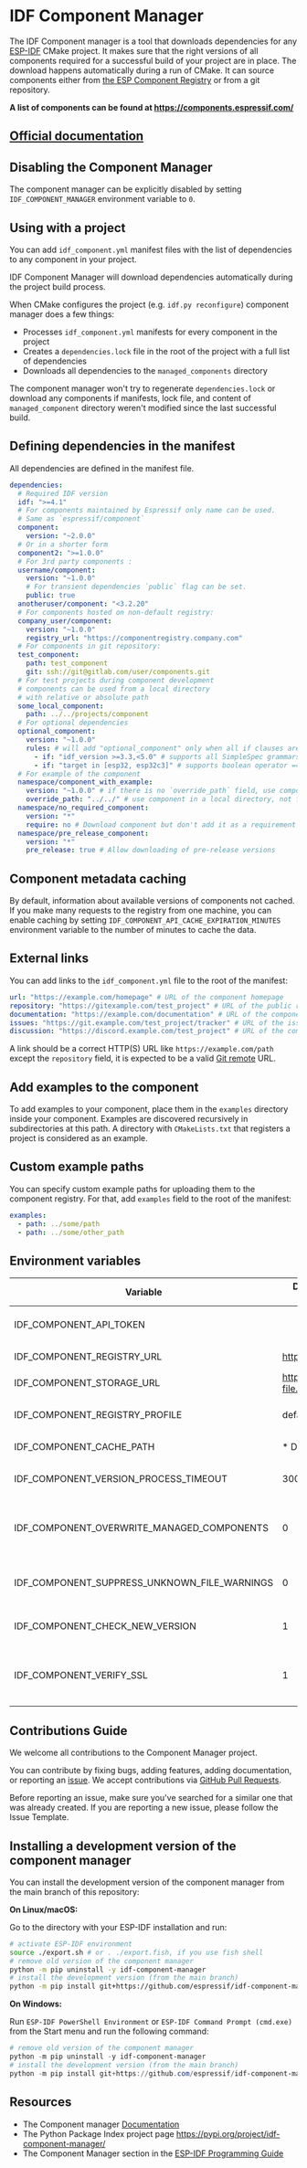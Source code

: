 # IDF Component Manager

The IDF Component manager is a tool that downloads dependencies for any [ESP-IDF](https://www.espressif.com/en/products/sdks/esp-idf) CMake project. It makes sure that the right versions of all components required for a successful build of your project are in place. The download happens automatically during a run of CMake. It can source components either from [the ESP Component Registry](https://components.espressif.com/) or from a git repository.

**A list of components can be found at https://components.espressif.com/**

## [Official documentation](https://docs.espressif.com/projects/idf-component-manager/en/latest/)

## Disabling the Component Manager

The component manager can be explicitly disabled by setting `IDF_COMPONENT_MANAGER` environment variable to `0`.

## Using with a project

You can add `idf_component.yml` manifest files with the list of dependencies to any component in your project.

IDF Component Manager will download dependencies automatically during the project build process.

When CMake configures the project (e.g. `idf.py reconfigure`) component manager does a few things:

- Processes `idf_component.yml` manifests for every component in the project
- Creates a `dependencies.lock` file in the root of the project with a full list of dependencies
- Downloads all dependencies to the `managed_components` directory

The component manager won't try to regenerate `dependencies.lock` or download any components if manifests, lock file, and content of `managed_component` directory weren't modified since the last successful build.

## Defining dependencies in the manifest

All dependencies are defined in the manifest file.

```yaml
dependencies:
  # Required IDF version
  idf: ">=4.1"
  # For components maintained by Espressif only name can be used.
  # Same as `espressif/component`
  component:
    version: "~2.0.0"
  # Or in a shorter form
  component2: ">=1.0.0"
  # For 3rd party components :
  username/component:
    version: "~1.0.0"
    # For transient dependencies `public` flag can be set.
    public: true
  anotheruser/component: "<3.2.20"
  # For components hosted on non-default registry:
  company_user/component:
    version: "~1.0.0"
    registry_url: "https://componentregistry.company.com"
  # For components in git repository:
  test_component:
    path: test_component
    git: ssh://git@gitlab.com/user/components.git
  # For test projects during component development
  # components can be used from a local directory
  # with relative or absolute path
  some_local_component:
    path: ../../projects/component
  # For optional dependencies
  optional_component:
    version: "~1.0.0"
    rules: # will add "optional_component" only when all if clauses are True
      - if: "idf_version >=3.3,<5.0" # supports all SimpleSpec grammars (https://python-semanticversion.readthedocs.io/en/latest/reference.html#semantic_version.SimpleSpec)
      - if: "target in [esp32, esp32c3]" # supports boolean operator ==, !=, in, not in.
  # For example of the component
  namespace/component_with_example:
    version: "~1.0.0" # if there is no `override_path` field, use component from registry
    override_path: "../../" # use component in a local directory, not from registry
  namespace/no_required_component:
    version: "*"
    require: no # Download component but don't add it as a requirement
  namespace/pre_release_component:
    version: "*"
    pre_release: true # Allow downloading of pre-release versions
```

## Component metadata caching

By default, information about available versions of components not cached. If you make many requests to the registry from one machine, you can enable caching by setting `IDF_COMPONENT_API_CACHE_EXPIRATION_MINUTES` environment variable to the number of minutes to cache the data.

## External links

You can add links to the `idf_component.yml` file to the root of the manifest:

```yaml
url: "https://example.com/homepage" # URL of the component homepage
repository: "https://gitexample.com/test_project" # URL of the public repository with component source code, i.e GitHub, GitLab, etc.
documentation: "https://example.com/documentation" # URL of the component documentation
issues: "https://git.example.com/test_project/tracker" # URL of the issue tracker
discussion: "https://discord.example.com/test_project" # URL of the component discussion, i.e. Discord, Gitter, forum, etc.
```

A link should be a correct HTTP(S) URL like `https://example.com/path` except the `repository` field,
it is expected to be a valid [Git remote](https://git-scm.com/book/en/v2/Git-Basics-Working-with-Remotes) URL.

## Add examples to the component

To add examples to your component, place them in the `examples` directory inside your component.
Examples are discovered recursively in subdirectories at this path.
A directory with `CMakeLists.txt` that registers a project is considered as an example.

## Custom example paths

You can specify custom example paths for uploading them to the component registry.
For that, add `examples` field to the root of the manifest:

```yaml
examples:
  - path: ../some/path
  - path: ../some/other_path
```

## Environment variables

| Variable                                     | Default value (or example for required) | Description                                                                                                   |
|----------------------------------------------|-----------------------------------------|---------------------------------------------------------------------------------------------------------------|
| IDF_COMPONENT_API_TOKEN                      |                                         | API token to access the component registry                                                                    |
| IDF_COMPONENT_REGISTRY_URL                   | https://components.espressif.com/       | URL of the default component registry                                                                         |
| IDF_COMPONENT_STORAGE_URL                    | https://components-file.espressif.com/  | URL of the default file storage server                                                                        |
| IDF_COMPONENT_REGISTRY_PROFILE               | default                                 | Profile in the config file to use for component registry                                                      |
| IDF_COMPONENT_CACHE_PATH                     | \* Depends on OS                        | Cache directory for component manager                                                                         |
| IDF_COMPONENT_VERSION_PROCESS_TIMEOUT        | 300                                     | Timeout in seconds to wait for component processing                                                           |
| IDF_COMPONENT_OVERWRITE_MANAGED_COMPONENTS   | 0                                       | Overwrite files in the managed_component directory, even if they have been modified by the user               |
| IDF_COMPONENT_SUPPRESS_UNKNOWN_FILE_WARNINGS | 0                                       | Ignore unknown files in managed_components directory                                                          |
| IDF_COMPONENT_CHECK_NEW_VERSION              | 1                                       | Check for new versions of components                                                                          |
| IDF_COMPONENT_VERIFY_SSL                     | 1                                       | Verify SSL certificates when making requests to the registry, set it 0 to disable or provide a CA bundle path |

## Contributions Guide

We welcome all contributions to the Component Manager project.

You can contribute by fixing bugs, adding features, adding documentation, or reporting an [issue](https://github.com/espressif/idf-component-manager/issues). We accept contributions via [GitHub Pull Requests](https://docs.github.com/en/github/collaborating-with-pull-requests/proposing-changes-to-your-work-with-pull-requests/about-pull-requests).

Before reporting an issue, make sure you've searched for a similar one that was already created. If you are reporting a new issue, please follow the Issue Template.

## Installing a development version of the component manager

You can install the development version of the component manager from the main branch of this repository:

**On Linux/macOS:**

Go to the directory with your ESP-IDF installation and run:

```bash
# activate ESP-IDF environment
source ./export.sh # or . ./export.fish, if you use fish shell
# remove old version of the component manager
python -m pip uninstall -y idf-component-manager
# install the development version (from the main branch)
python -m pip install git+https://github.com/espressif/idf-component-manager.git@main
```

**On Windows:**

Run `ESP-IDF PowerShell Environment` or `ESP-IDF Command Prompt (cmd.exe)` from the Start menu and run the following command:

```powershell
# remove old version of the component manager
python -m pip uninstall -y idf-component-manager
# install the development version (from the main branch)
python -m pip install git+https://github.com/espressif/idf-component-manager.git@main
```

## Resources

- The Component manager [Documentation](https://docs.espressif.com/projects/idf-component-manager/en/latest/)
- The Python Package Index project page https://pypi.org/project/idf-component-manager/
- The Component Manager section in the [ESP-IDF Programming Guide](https://docs.espressif.com/projects/esp-idf/en/latest/esp32/api-guides/tools/idf-component-manager.html)

